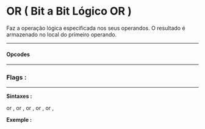# OR ( Bit a Bit Lógico OR )

Faz a operação lógica especificada nos seus operandos. O resultado é armazenado no local do primeiro operando.


---


#### Opcodes




---

### Flags :



---


**Sintaxes :**

or <reg>, <reg>
or <reg>, <mem>
or <mem>, <reg>
or <reg>, <con>
or <mem>, <con>

**Exemple :**
